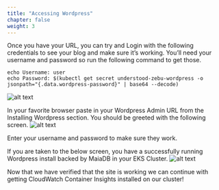 ```yaml
---
title: "Accessing Wordpress"
chapter: false
weight: 3
---
```


Once you have your URL, you can try and Login with the following credentials to see your blog and make sure it’s working. You’ll need your username and password so run the following command to get those. 


```
echo Username: user
echo Password: $(kubectl get secret understood-zebu-wordpress -o jsonpath="{.data.wordpress-password}" | base64 --decode)
```

![alt text](/images/ekscwci/wplogin.png "WP Login")



In your favorite browser paste in your Wordpress Admin URL from the Installing Wordpress section.  You should be greeted with the following screen.
![alt text](/images/ekscwci/wploginpage.png "WP Login")



Enter your username and password to make sure they work. 

If you are taken to the below screen, you have a successfully running Wordpress install backed by MaiaDB in your EKS Cluster. 
![alt text](/images/ekscwci/wpdashboard.png "Wordpress Dashboard")


Now that we have verified that the site is working we can continue with getting CloudWatch Container Insights installed on our cluster! 

